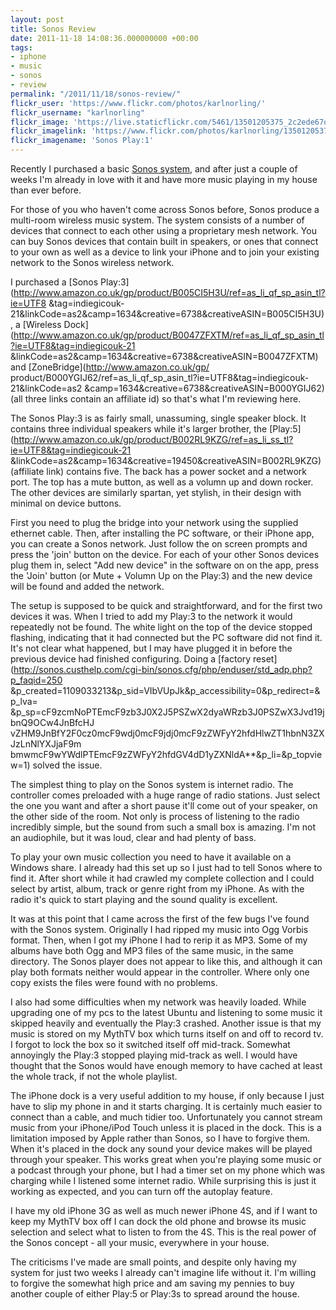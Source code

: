 ```yaml
---
layout: post
title: Sonos Review
date: 2011-11-18 14:08:36.000000000 +00:00
tags:
- iphone
- music
- sonos
- review
permalink: "/2011/11/18/sonos-review/"
flickr_user: 'https://www.flickr.com/photos/karlnorling/'
flickr_username: "karlnorling"
flickr_image: 'https://live.staticflickr.com/5461/13501205375_2c2ede67d9_w.jpg'
flickr_imagelink: 'https://www.flickr.com/photos/karlnorling/13501205375/'
flickr_imagename: 'Sonos Play:1'
---
```

Recently I purchased a basic [Sonos system](http://www.sonos.com/), and after just a couple of
weeks I'm already in love with it and have more music playing in my house than ever before.

For those of you who haven't come across Sonos before, Sonos produce a multi-room wireless music system. The
system consists of a number of devices that connect to each other using a proprietary mesh network. You can
buy Sonos devices that contain built in speakers, or ones that connect to your own as well as a device to link
your iPhone and to join your existing network to the Sonos wireless network.

I purchased a
[Sonos Play:3](http://www.amazon.co.uk/gp/product/B005CI5H3U/ref=as_li_qf_sp_asin_tl?ie=UTF8
&tag=indiegicouk-21&linkCode=as2&camp=1634&creative=6738&creativeASIN=B005CI5H3U), a [Wireless
Dock](http://www.amazon.co.uk/gp/product/B0047ZFXTM/ref=as_li_qf_sp_asin_tl?ie=UTF8&tag=indiegicouk-21
&linkCode=as2&camp=1634&creative=6738&creativeASIN=B0047ZFXTM) and [ZoneBridge](http://www.amazon.co.uk/gp/
product/B000YGIJ62/ref=as_li_qf_sp_asin_tl?ie=UTF8&tag=indiegicouk-21&linkCode=as2
&camp=1634&creative=6738&creativeASIN=B000YGIJ62) (all three links contain an affiliate id) so that's what I'm
reviewing here.

The Sonos Play:3 is as fairly small, unassuming, single speaker block. It contains three individual speakers
while it's larger brother, the
[Play:5](http://www.amazon.co.uk/gp/product/B002RL9KZG/ref=as_li_ss_tl?ie=UTF8&tag=indiegicouk-21
&linkCode=as2&camp=1634&creative=19450&creativeASIN=B002RL9KZG) (affiliate link) contains five. The back has a
power socket and a network port. The top has a mute button, as well as a volumn up and down rocker. The other
devices are similarly spartan, yet stylish, in their design with minimal on device buttons.

First you need to plug the bridge into your network using the supplied ethernet cable. Then, after installing
the PC software, or their iPhone app, you can create a Sonos network. Just follow the on screen prompts and
press the 'join' button on the device. For each of your other Sonos devices plug them in, select "Add new
device" in the software on on the app, press the 'Join' button (or Mute + Volumn Up on the Play:3) and the new
device will be found and added the network.

The setup is supposed to be quick and straightforward, and for the first two devices it was. When I tried to
add my Play:3 to the network it would repeatedly not be found. The white light on the top of the device
stopped flashing, indicating that it had connected but the PC software did not find it. It's not clear what
happened, but I may have plugged it in before the previous device had finished configuring. Doing a
[factory reset](http://sonos.custhelp.com/cgi-bin/sonos.cfg/php/enduser/std_adp.php?p_faqid=250
&p_created=1109033213&p_sid=VIbVUpJk&p_accessibility=0&p_redirect=&p_lva=
&p_sp=cF9zcmNoPTEmcF9zb3J0X2J5PSZwX2dyaWRzb3J0PSZwX3Jvd19jbnQ9OCw4JnBfcHJ
vZHM9JnBfY2F0cz0mcF9wdj0mcF9jdj0mcF9zZWFyY2hfdHlwZT1hbnN3ZXJzLnNlYXJjaF9m
bmwmcF9wYWdlPTEmcF9zZWFyY2hfdGV4dD1yZXNldA**&p_li=&p_topview=1) solved the issue.

The simplest thing to play on the Sonos system is internet radio. The controller comes preloaded with a huge
range of radio stations. Just select the one you want and after a short pause it'll come out of your speaker,
on the other side of the room. Not only is process of listening to the radio incredibly simple, but the sound
from such a small box is amazing. I'm not an audiophile, but it was loud, clear and had plenty of bass.

To play your own music collection you need to have it available on a Windows share. I already had this set up
so I just had to tell Sonos where to find it. After short while it had crawled my complete collection and I
could select by artist, album, track or genre right from my iPhone. As with the radio it's quick to start
playing and the sound quality is excellent.

It was at this point that I came across the first of the few bugs I've found with the Sonos system. Originally
I had ripped my music into Ogg Vorbis format. Then, when I got my iPhone I had to rerip it as MP3. Some of my
albums have both Ogg and MP3 files of the same music, in the same directory. The Sonos player does not appear
to like this, and although it can play both formats neither would appear in the controller. Where only one
copy exists the files were found with no problems.

I also had some difficulties when my network was heavily loaded. While upgrading one of my pcs to the latest
Ubuntu and listening to some music it skipped heavily and eventually the Play:3 crashed. Another issue is that
my music is stored on my MythTV box which turns itself on and off to record tv. I forgot to lock the box so it
switched itself off mid-track. Somewhat annoyingly the Play:3 stopped playing mid-track as well. I would have
thought that the Sonos would have enough memory to have cached at least the whole track, if not the whole
playlist.

The iPhone dock is a very useful addition to my house, if only because I just have to slip my phone in and it
starts charging. It is certainly much easier to connect than a cable, and much tidier too. Unfortunately you
cannot stream music from your iPhone/iPod Touch unless it is placed in the dock. This is a limitation imposed
by Apple rather than Sonos, so I have to forgive them. When it's placed in the dock any sound your device
makes will be played through your speaker. This works great when you're playing some music or a podcast
through your phone, but I had a timer set on my phone which was charging while I listened some internet radio.
While surprising this is just it working as expected, and you can turn off the autoplay feature.

I have my old iPhone 3G as well as much newer iPhone 4S, and if I want to keep my MythTV box off I can dock
the old phone and browse its music selection and select what to listen to from the 4S. This is the real power
of the Sonos concept - all your music, everywhere in your house.

The criticisms I've made are small points, and despite only having my system for just two weeks I already
can't imagine life without it. I'm willing to forgive the somewhat high price and am saving my pennies to buy
another couple of either Play:5 or Play:3s to spread around the house.
